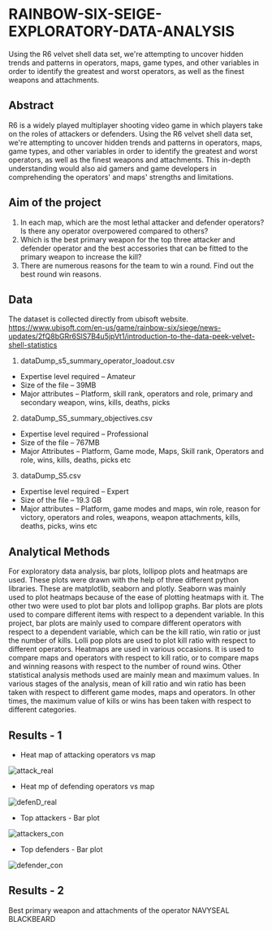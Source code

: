 # RAINBOW-SIX-SEIGE-EXPLORATORY-DATA-ANALYSIS
Using the R6 velvet shell data set, we're attempting to uncover hidden trends and patterns in operators, maps, game types, and other variables in order to identify the greatest and worst operators, as well as the finest weapons and attachments.

## Abstract
R6 is a widely played multiplayer shooting video game in which players take on the roles of attackers or defenders. Using the R6 velvet shell data set, we're attempting to uncover hidden trends and patterns in operators, maps, game types, and other variables in order to identify the greatest and worst operators, as well as the finest weapons and attachments. This in-depth understanding would also aid gamers and game developers in comprehending the operators' and maps' strengths and limitations.

## Aim of the project
1. In each map, which are the most lethal attacker and defender operators? Is there any operator overpowered compared to others?
2. Which is the best primary weapon for the top three attacker and defender operator and the best accessories that can be fitted to the primary weapon to increase the kill?
3. There are numerous reasons for the team to win a round. Find out the best round win reasons.

## Data
The dataset is collected directly from ubisoft website.
https://www.ubisoft.com/en-us/game/rainbow-six/siege/news-updates/2fQ8bGRr6SlS7B4u5jpVt1/introduction-to-the-data-peek-velvet-shell-statistics

1. dataDump_s5_summary_operator_loadout.csv
  * Expertise level required – Amateur
  * Size of the file – 39MB
  * Major attributes – Platform, skill rank, operators and role, primary and secondary weapon, wins, kills, deaths, picks

2. dataDump_S5_summary_objectives.csv
* Expertise level required – Professional
* Size of the file – 767MB
* Major Attributes – Platform, Game mode, Maps, Skill rank, Operators and role, wins, kills, deaths, picks etc

3. dataDump_S5.csv
* Expertise level required – Expert
* Size of the file – 19.3 GB
* Major attributes – Platform, game modes and maps, win role, reason for victory, operators and roles, weapons, weapon attachments, kills, deaths, picks, wins etc

## Analytical Methods
For exploratory data analysis, bar plots, lollipop plots and heatmaps are used. These plots were drawn with the help of three different python libraries. These are matplotlib, seaborn and plotly. Seaborn was mainly used to plot heatmaps because of the ease of plotting heatmaps with it. The other two were used to plot bar plots and lollipop graphs.
Bar plots are plots used to compare different items with respect to a dependent variable. In this project, bar plots are mainly used to compare different operators with respect to a dependent variable, which can be the kill ratio, win ratio or just the number of kills. Lolli pop plots are used to plot kill ratio with respect to different operators. Heatmaps are used in various occasions. It is used to compare maps and operators with respect to kill ratio, or to compare maps and winning reasons with respect to the number of round wins.
Other statistical analysis methods used are mainly mean and maximum values. In various stages of the analysis, mean of kill ratio and win ratio has been taken with respect to different game modes, maps and operators. In other times, the maximum value of kills or wins has been taken with respect to different categories.

## Results - 1
* Heat map of attacking operators vs map

![attack_real](https://user-images.githubusercontent.com/115481947/210448609-1d28a17f-be93-4eb4-853f-445e7854389d.png)

* Heat mp of defending operators vs map

![defenD_real](https://user-images.githubusercontent.com/115481947/210448647-1111e4c2-20b0-4e6a-b883-6559c1eac25f.png)

* Top attackers - Bar plot

![attackers_con](https://user-images.githubusercontent.com/115481947/210449044-8d7c3e4f-2ab2-47cc-9ab5-492acd9054ce.png)

* Top defenders - Bar plot

![defender_con](https://user-images.githubusercontent.com/115481947/210449071-2f317377-2560-4517-bc36-9504e53b6041.png)

## Results - 2

Best primary weapon and attachments of the operator NAVYSEAL BLACKBEARD


